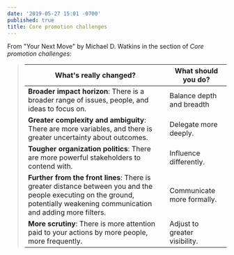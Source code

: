 ```yaml
---
date: '2019-05-27 15:01 -0700'
published: true
title: Core promotion challenges
---
```

From "Your Next Move" by Michael D. Watkins in the section of _Core promotion challenges_: 


<blockquote>
  <table>
    <thead>
      <tr>
        <th>What's really changed?</th>
        <th>What should you do?</th>
      </tr>
    <thead>
    <tbody>
      <tr>
        <td><strong>Broader impact horizon</strong>: There is a broader range of issues, people, and ideas to focus on.</td>
        <td>Balance depth and breadth</td>
      </tr>
      <tr>
        <td><strong>Greater complexity and ambiguity</strong>: There are more variables, and there is greater uncertainty about outcomes.</td>
        <td>Delegate more deeply.</td>
      </tr>
      <tr>
        <td><strong>Tougher organization politics</strong>: There are more powerful stakeholders to contend with.</td>
        <td>Influence differently.</td>
      </tr>
      <tr>
        <td><strong>Further from the front lines</strong>: There is greater distance between you and the people executing on the ground, potentially weakening communication and adding more filters.</td>
        <td>Communicate more formally.</td>
      </tr>
            <tr>
        <td><strong>More scrutiny</strong>: There is more attention paid to your actions by more people, more frequently.</td>
        <td>Adjust to greater visibility.</td>
      </tr>
    </tbody>
  </table>
</blockquote>
